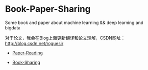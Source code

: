 # Book-Paper-Sharing
Some book and paper about machine learning &amp;&amp; deep learning and bigdata

对于论文，我会在Blog上面更新翻译和论文理解，CSDN网址：http://blog.csdn.net/roguesir

- [Paper-Reading](https://github.com/roguesir/Book-Paper-Sharing/blob/master/Paper-Reading.md)

- [Book-Sharing](https://github.com/roguesir/Book-Paper-Sharing/blob/master/Book-Sharing.md)
